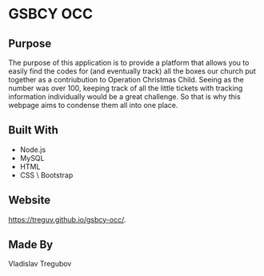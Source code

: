 # GSBCY OCC
## Purpose
The purpose of this application is to provide a platform that allows you to easily find the codes for (and eventually track) all the boxes our church put together as a contriubution to Operation Christmas Child. Seeing as the number was over 100, keeping track of all the little tickets with tracking information individually would be a great challenge. So that is why this webpage aims to condense them all into one place.

## Built With
* Node.js
* MySQL
* HTML
* CSS \ Bootstrap


## Website
https://treguv.github.io/gsbcy-occ/.
## Made By
Vladislav Tregubov


